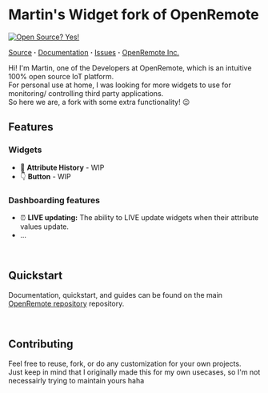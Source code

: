 # Martin's Widget fork of OpenRemote

[![Open Source? Yes!](https://badgen.net/badge/Open%20Source%20%3F/Yes%21/blue?icon=github)](https://github.com/Naereen/badges/)

[Source](https://github.com/openremote/openremote) **·** [Documentation](https://github.com/openremote/openremote/wiki) **·** [Issues](https://github.com/martinaeynl/openremote/issues) **·** [OpenRemote Inc.](https://openremote.io)

Hi! I'm Martin, one of the Developers at OpenRemote, which is an intuitive 100% open source IoT platform.<br />
For personal use at home, I was looking for more widgets to use for monitoring/ controlling third party applications.<br />
So here we are, a fork with some extra functionality! 😉


## Features

### Widgets
- :bookmark_tabs: **Attribute History** - WIP
- :point_down: **Button** - WIP

### Dashboarding features
- :alarm_clock: **LIVE updating:** The ability to LIVE update widgets when their attribute values update.
- ...

<br />

## Quickstart
Documentation, quickstart, and guides can be found on the main [OpenRemote repository](https://github.com/openremote/openremote) repository.

<br />

## Contributing
Feel free to reuse, fork, or do any customization for your own projects.<br />
Just keep in mind that I originally made this for my own usecases, so I'm not necessairly trying to maintain yours haha<br />
